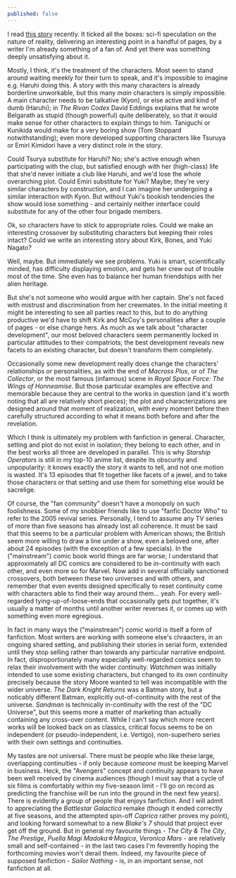 ```yaml
---
published: false
---
```


I read [this story](http://www.fanfiction.net/s/5389450/) recently. It ticked all the boxes: sci-fi speculation on the nature of reality, delivering an interesting point in a handful of pages, by a writer I'm already something of a fan of. And yet there was something deeply unsatisfying about it.

Mostly, I think, it's the treatment of the characters. Most seem to stand around waiting meekly for their turn to speak, and it's impossible to imagine e.g. Haruhi doing this. A story with this many characters is already borderline unworkable, but this many *main* characters is simply impossible. A main character needs to be talkative (Kyon), or else active and kind of dumb (Haruhi); in *The Rivan Codex* David Eddings explains that he wrote Belgarath as stupid (though powerful) quite deliberately, so that it would make sense for other characters to explain things to him. Taniguchi or Kunikida would make for a very boring show (Tom Stoppard notwithstanding); even more developed supporting characters like Tsuruya or Emiri Kimidori have a very distinct role in the story.

Could Tsurya substitute for Haruhi? No; she's active enough when participating with the clup, but satisfied enough with her (high-class) life that she'd never initiate a club like Haruhi, and we'd lose the whole overarching plot. Could Emiri substitute for Yuki? Maybe; they're very similar characters by construction, and I can imagine her undergoing a similar interaction with Kyon. But without Yuki's bookish tendencies the show would lose something - and certainly neither interface could substitute for any of the other four brigade members.

Ok, so characters have to stick to appropriate roles. Could we make an interesting crossover by substituting characters but keeping their roles intact? Could we write an interesting story about Kirk, Bones, and Yuki Nagato?

Well, maybe. But immediately we see problems. Yuki is smart, scientifically minded, has difficulty displaying emotion, and gets her crew out of trouble most of the time. She even has to balance her human friendships with her alien heritage.

But she's not someone who would argue with her captain. She's not faced with mistrust and discrimination from her crewmates. In the initial meeting it might be interesting to see all parties react to this, but to do anything productive we'd have to shift Kirk and McCoy's personalities after a couple of pages - or else change hers. As much as we talk about "character development", our most beloved characters seem permanently locked in particular attitudes to their compatriots; the best development reveals new facets to an existing character, but doesn't transform them completely.

Occasionally some new development really does change the characters' relationships or personalities, as with the end of *Macross Plus*, or of *The Collector*, or the most famous (infamous) scene in *Royal Space Force: The Wings of Honneamise*. But those particular examples are effective and memorable because they are central to the works in question (and it's worth noting that all are relatively short pieces); the plot and characterizations are designed around that moment of realization, with every moment before then carefully structured according to what it means both before and after the revelation.

Which I think is ultimately my problem with fanfiction in general. Character, setting and plot do not exist in isolation; they belong to each other, and in the best works all three are developed in parallel. This is why *Starship Operators* is still in my top-10 anime list, despite its obscurity and unpopularity: it knows exactly the story it wants to tell, and not one motion is wasted. It's 13 episodes that fit together like facets of a jewel, and to take those characters or that setting and use them for something else would be sacrelige.

Of course, the "fan community" doesn't have a monopoly on such foolishness. Some of my snobbier friends like to use "fanfic Doctor Who" to refer to the 2005 revival series. Personally, I tend to assume any TV series of more than five seasons has already lost all coherence. It must be said that this seems to be a particular problem with American shows; the British seem more willing to draw a line under a show, even a beloved one, after about 24 episodes (with the exception of a few specials). In the ("mainstream") comic book world things are far worse; I understand that approximately all DC comics are considered to be in-continuity with each other, and even more so for Marvel. Now add in several officially sanctioned crossovers, both between these two universes and with others, and remember that even events designed specifically to reset continuity come with characters able to find their way around them... yeah. For every well-regarded tying-up-of-loose-ends that occasionally gets put together, it's usually a matter of months until another writer reverses it, or comes up with something even more egregious.

In fact in many ways the ("mainstream") comic world is itself a form of fanfiction. Most writers are working with someone else's chraacters, in an ongoing shared setting, and publishing their stories in serial form, extended until they stop selling rather than towards any particular narrative endpoint. In fact, disproportionately many especially well-regarded comics seem to relax their involvement with the wider continuity. *Watchmen* was initially intended to use some existing characters, but changed to its own continuity precisely because the story Moore wanted to tell was incompatible with the wider universe. *The Dark Knight Returns* was a Batman story, but a noticably different Batman, explicitly out-of-continuity with the rest of the universe. *Sandman* is technically in-continuity with the rest of the "DC Universe", but this seems more a matter of marketing than actually containing any cross-over content. While I can't say which more recent works will be looked back on as classics, critical focus seems to be on independent (or pseudo-independent, i.e. Vertigo), non-superhero series with their own settings and continuities.

My tastes are not universal. There must be people who like these large, overlapping continuities - if only because *someone* must be keeping Marvel in business. Heck, the "Avengers" concept and continuity appears to have been well received by cinema audiences (though I must say that a cycle of six films is comfortably within my five-season limit - I'll go on record as predicting the franchise will be run into the ground in the next few years). There is evidently a group of people that enjoys fanfiction. And I will admit to appreciating the *Battlestar Galactica* remake (though it ended correctly at five seasons, and the attempted spin-off *Caprica* rather proves my point), and looking forward somewhat to a new *Blake's 7* should that project ever get off the ground. But in general my favourite things - *The City & The City*, *The Prestige*, *Puella Magi Madoka☆Magica*, *Veronica Mars* - are relatively small and self-contained - in the last two cases I'm feverently hoping the forthcoming movies won't derail them. Indeed, my favourite piece of supposed fanfiction - *Sailor Nothing* - is, in an important sense, not fanfiction at all.